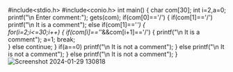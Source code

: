 #include<stdio.h> 
#include<conio.h> 
int main()
{
	char com[30]; 
	int i=2,a=0; 
	printf("\n Enter comment:");
	gets(com); 
	if(com[0]=='/') 
	{
		if(com[1]=='/')
			printf("\n It is a comment"); 
		else if(com[1]=='*') 
		{		
			for(i=2;i<=30;i++)
			{
				if(com[i]=='*'&&com[i+1]=='/')
				{
					printf("\n It is a comment"); 
					a=1; 
					break;	
				}
				else 
					continue; 
			} 
			if(a==0)
				printf("\n It is not a comment");
		}
		else
			printf("\n It is not a comment");
	}
	else 
		printf("\n It is not a comment");
}![Screenshot 2024-01-29 130818](https://github.com/Sai918222/compiler-design/assets/113423387/d09480cd-3d5a-413d-9841-5ca04660b722)


